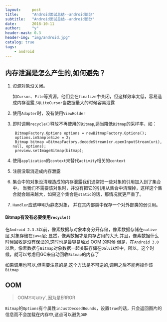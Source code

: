 ```yaml
---
layout:     post
title:      "Android面试总结--android部分"
subtitle:   "Android面试总结--android部分"
date:       2018-10-11
author:     "y"
header-mask: 0.3
header-img: "img/android.jpg"
catalog: true
tags:
    - android
---
```


## 内存泄漏是怎么产生的,如何避免？

1. 资源对象没关闭。

    如`Cursor`、`File`等资源，他们会在`finalize`中关闭，但这样效率太低，容易造成内存泄露,`SQLiteCursor`当数据量大的时候容易泄露

2. 使用`Adapter`时，没有使用`ViewHolder`
 
3. 即时调用`recycle()`释放不再使用的`Bitmap`,适当降低`Bitmap`的采样率，如：

        BitmapFactory.Options options = newBitmapFactory.Options();    
        options.inSampleSize = 2; 
        Bitmap bitmap =BitmapFactory.decodeStream(cr.openInputStream(uri), null, options); 
        preview.setImageBitmap(bitmap);

4. 使用`application`的`context`来替代`activity`相关的`context`

5. 注册没取消造成内存泄露

6. 集合中的对象没清理造成的内存泄露我们通常把一些对象的引用加入到了集合中，
当我们不需要该对象时，并没有把它的引用从集合中清理掉，这样这个集合就会越来越大，如果这个集合是`static`的话，那情况就更严重了。

7. `Handler`应该申明为静态对象， 并在其内部类中保存一个对外部类的弱引用。 

#### Bitmap有没有必要使用`recycle()`

在`Android 2.3.3`以前，像素数据与对象本身分开存储，像素数据存储在`native`层,对象存储在`java`层;
显然，像素数据才是内存占用的大头,并且，像素数据什么时候回收是没有保证的,这时也是最容易触发 OOM 的时候
但是，在`Android 3.0`以后，像素数据与`Bitmap`对象数据一起关联存储在`Dalvik`堆中，所以，这个时候，就可以考虑用GC来自动回收`Bitmap`的内存了

如果调用也可以,但需要注意的是,这个方法是不可逆的,调用之后不能再操作该`Bitmap`

## OOM

> OOM`不可以`try`,因为是ERROR

`Bitmap`的`Options`有个属性`inJustDecoedBounds`，设置`true`的话，只会返回图片的信息而不会加载在内存中,这点可以避免`OOM`

